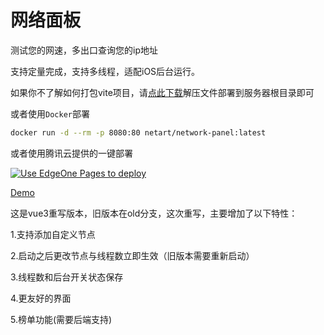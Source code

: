 # 网络面板

测试您的网速，多出口查询您的ip地址

支持定量完成，支持多线程，适配iOS后台运行。

如果你不了解如何打包vite项目，请[点此下载](https://github.com/ljxi/NetworkPanel/archive/refs/heads/gh-pages.zip)解压文件部署到服务器根目录即可

或者使用`Docker`部署
```bash
docker run -d --rm -p 8080:80 netart/network-panel:latest
```

或者使用腾讯云提供的一键部署

[![Use EdgeOne Pages to deploy](https://cdnstatic.tencentcs.com/edgeone/pages/deploy.svg)](https://edgeone.ai/pages/new?repository-url=https%3A%2F%2Fgithub.com%2Fljxi%2FNetworkPanel&repository-name=NetworkPanel&project-name=networkpanel&build-command=npm%20run%20build&install-command=npm%20i&output-directory=dist&root-directory=.%2F)

[Demo](https://ljxi.github.io/NetworkPanel/)

这是vue3重写版本，旧版本在old分支，这次重写，主要增加了以下特性：

1.支持添加自定义节点

2.启动之后更改节点与线程数立即生效（旧版本需要重新启动）

3.线程数和后台开关状态保存

4.更友好的界面

5.榜单功能(需要后端支持)
